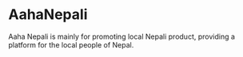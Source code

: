# AahaNepali
Aaha Nepali is mainly for promoting local Nepali product, providing a platform for the local people of Nepal.
